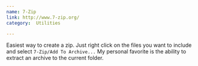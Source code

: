 ```yaml
---
name: 7-Zip
link: http://www.7-zip.org/
category:  Utilities

---
```


Easiest way to create a zip.  Just right click on the files you want to include
and select `7-Zip/Add To Archive...`  My personal favorite is the ability to
extract an archive to the current folder.